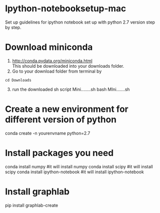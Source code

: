 # Ipython-notebooksetup-mac
Set up guidelines for ipython notebook set up with python 2.7 version step by step. 
# Download miniconda
1. http://conda.pydata.org/miniconda.html <br />
This should be downloaded into your downloads folder. <br />
2. Go to your download folder from terminal by <br />
```
cd Downloads
```
3. run the downloaded sh script Mini........sh
bash MIni.......sh

# Create a new environment for different version of python
conda create -n yourenvname python=2.7
# Install packages you need
conda install numpy   #it will install numpy
conda install scipy    #it will install scipy
conda install ipython-notebook #it will install ipython-notebook
# Install graphlab
pip install graphlab-create

